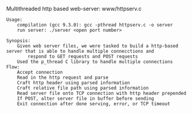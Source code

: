 Multithreaded http based web-server:
    www/httpserv.c

    Usage:
        compilation (gcc 9.3.0): gcc -pthread httpserv.c -o server
        run server: ./server <open port number>

    Synopsis:
        Given web server files, we were tasked to build a http-based server that is able to handle multiple connecctions and 
            respond to GET requests and POST requests
        Used the p_thread C library to handle multiple connections
    Flow:
        Accept connection
        Read in the http request and parse
        Craft http header using parsed information
        Craft relative file path using parsed information
        Read server file onto TCP connection with http header prepended
        If POST, alter server file in buffer before sending
        Exit connection after done serving, error, or TCP timeout
